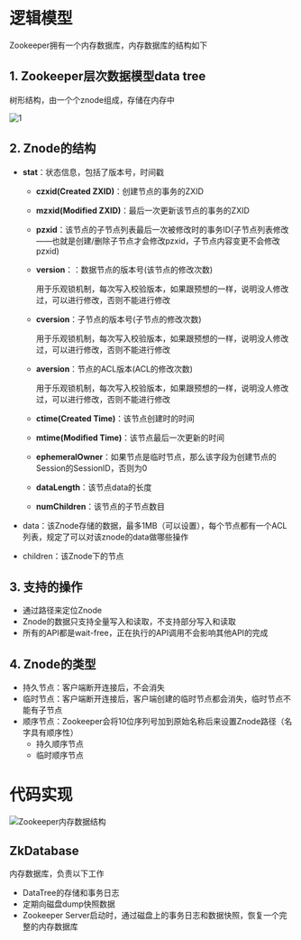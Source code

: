 # 逻辑模型

Zookeeper拥有一个内存数据库，内存数据库的结构如下

## 1. Zookeeper层次数据模型data tree

树形结构，由一个个znode组成，存储在内存中

![1](D:\桌面\Hxq-Note\Zookeeper\p\Zookeeper数据结构.png)

## 2. Znode的结构

* **stat**：状态信息，包括了版本号，时间戳
  
  * **czxid(Created ZXID)**：创建节点的事务的ZXID
  
  * **mzxid(Modified ZXID)**：最后一次更新该节点的事务的ZXID
  
  * **pzxid**：该节点的子节点列表最后一次被修改时的事务ID(子节点列表修改——也就是创建/删除子节点才会修改pzxid，子节点内容变更不会修改pzxid)
  
  * **version**：：数据节点的版本号(该节点的修改次数)
    
    用于乐观锁机制，每次写入校验版本，如果跟预想的一样，说明没人修改过，可以进行修改，否则不能进行修改
  
  * **cversion**：子节点的版本号(子节点的修改次数)
    
    用于乐观锁机制，每次写入校验版本，如果跟预想的一样，说明没人修改过，可以进行修改，否则不能进行修改
  
  * **aversion**：节点的ACL版本(ACL的修改次数)
    
    用于乐观锁机制，每次写入校验版本，如果跟预想的一样，说明没人修改过，可以进行修改，否则不能进行修改
  
  * **ctime(Created Time)**：该节点创建时的时间
  
  * **mtime(Modified Time)**：该节点最后一次更新的时间
  
  * **ephemeralOwner**：如果节点是临时节点，那么该字段为创建节点的Session的SessionID，否则为0
  
  * **dataLength**：该节点data的长度
  
  * **numChildren**：该节点的子节点数目

* data：该Znode存储的数据，最多1MB（可以设置），每个节点都有一个ACL列表，规定了可以对该znode的data做哪些操作

* children：该Znode下的节点

## 3. 支持的操作

* 通过路径来定位Znode
* Znode的数据只支持全量写入和读取，不支持部分写入和读取
* 所有的API都是wait-free，正在执行的API调用不会影响其他API的完成

## 4. Znode的类型

* 持久节点：客户端断开连接后，不会消失
* 临时节点：客户端断开连接后，客户端创建的临时节点都会消失，临时节点不能有子节点
* 顺序节点：Zookeeper会将10位序列号加到原始名称后来设置Znode路径（名字具有顺序性）
  * 持久顺序节点
  * 临时顺序节点

# 代码实现

![Zookeeper内存数据结构](D:\桌面\Hxq-Note\Zookeeper\1.Zookeeper理论知识\p\Zookeeper内存数据结构.png)

## ZkDatabase

内存数据库，负责以下工作

* DataTree的存储和事务日志
* 定期向磁盘dump快照数据
* Zookeeper Server启动时，通过磁盘上的事务日志和数据快照，恢复一个完整的内存数据库